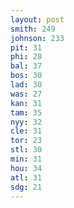 ```yaml
---
layout: post
smith: 249
johnson: 233
pit: 31
phi: 28
bal: 37
bos: 30
lad: 30
was: 27
kan: 31
tam: 35
nyy: 32
cle: 31
tor: 23
stl: 30
min: 31
hou: 34
atl: 31
sdg: 21
---
```

